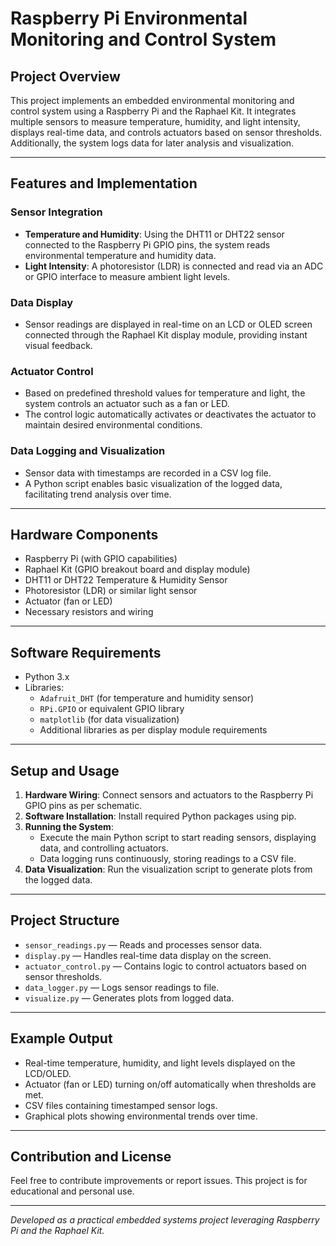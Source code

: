 # Raspberry Pi Environmental Monitoring and Control System

## Project Overview
This project implements an embedded environmental monitoring and control system using a Raspberry Pi and the Raphael Kit. It integrates multiple sensors to measure temperature, humidity, and light intensity, displays real-time data, and controls actuators based on sensor thresholds. Additionally, the system logs data for later analysis and visualization.

---

## Features and Implementation

### Sensor Integration
- **Temperature and Humidity**: Using the DHT11 or DHT22 sensor connected to the Raspberry Pi GPIO pins, the system reads environmental temperature and humidity data.
- **Light Intensity**: A photoresistor (LDR) is connected and read via an ADC or GPIO interface to measure ambient light levels.

### Data Display
- Sensor readings are displayed in real-time on an LCD or OLED screen connected through the Raphael Kit display module, providing instant visual feedback.

### Actuator Control
- Based on predefined threshold values for temperature and light, the system controls an actuator such as a fan or LED.
- The control logic automatically activates or deactivates the actuator to maintain desired environmental conditions.

### Data Logging and Visualization
- Sensor data with timestamps are recorded in a CSV log file.
- A Python script enables basic visualization of the logged data, facilitating trend analysis over time.

---

## Hardware Components
- Raspberry Pi (with GPIO capabilities)
- Raphael Kit (GPIO breakout board and display module)
- DHT11 or DHT22 Temperature & Humidity Sensor
- Photoresistor (LDR) or similar light sensor
- Actuator (fan or LED)
- Necessary resistors and wiring

---

## Software Requirements
- Python 3.x
- Libraries:
  - `Adafruit_DHT` (for temperature and humidity sensor)
  - `RPi.GPIO` or equivalent GPIO library
  - `matplotlib` (for data visualization)
  - Additional libraries as per display module requirements

---

## Setup and Usage

1. **Hardware Wiring**: Connect sensors and actuators to the Raspberry Pi GPIO pins as per schematic.
2. **Software Installation**: Install required Python packages using pip.
3. **Running the System**:
   - Execute the main Python script to start reading sensors, displaying data, and controlling actuators.
   - Data logging runs continuously, storing readings to a CSV file.
4. **Data Visualization**: Run the visualization script to generate plots from the logged data.

---

## Project Structure
- `sensor_readings.py` — Reads and processes sensor data.
- `display.py` — Handles real-time data display on the screen.
- `actuator_control.py` — Contains logic to control actuators based on sensor thresholds.
- `data_logger.py` — Logs sensor readings to file.
- `visualize.py` — Generates plots from logged data.

---

## Example Output
- Real-time temperature, humidity, and light levels displayed on the LCD/OLED.
- Actuator (fan or LED) turning on/off automatically when thresholds are met.
- CSV files containing timestamped sensor logs.
- Graphical plots showing environmental trends over time.

---

## Contribution and License
Feel free to contribute improvements or report issues. This project is for educational and personal use.

---

*Developed as a practical embedded systems project leveraging Raspberry Pi and the Raphael Kit.*


